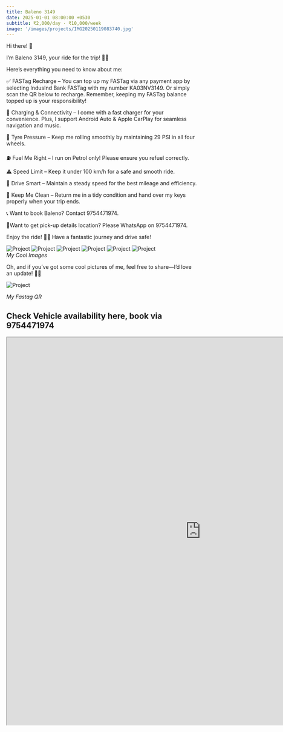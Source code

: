```yaml
---
title: Baleno 3149
date: 2025-01-01 08:00:00 +0530
subtitle: ₹2,000/day · ₹10,000/week
image: '/images/projects/IMG20250119083740.jpg'
---
```


Hi there! 👋

I’m Baleno 3149, your ride for the trip! 🚗💨

Here’s everything you need to know about me:

✅ FASTag Recharge – You can top up my FASTag via any payment app by selecting IndusInd Bank FASTag with my number KA03NV3149. Or simply scan the QR below to recharge. Remember, keeping my FASTag balance topped up is your responsibility!

🔋 Charging & Connectivity – I come with a fast charger for your convenience. Plus, I support Android Auto & Apple CarPlay for seamless navigation and music.

🔧 Tyre Pressure – Keep me rolling smoothly by maintaining 29 PSI in all four wheels.

⛽ Fuel Me Right – I run on Petrol only! Please ensure you refuel correctly.

⚠️ Speed Limit – Keep it under 100 km/h for a safe and smooth ride.

🚗 Drive Smart – Maintain a steady speed for the best mileage and efficiency.

🧼 Keep Me Clean – Return me in a tidy condition and hand over my keys properly when your trip ends.

📞 Want to book Baleno? Contact 9754471974.

📍Want to get pick-up details location? Please WhatsApp on 9754471974.

Enjoy the ride! 🚗✨ Have a fantastic journey and drive safe!


<div class="gallery-box">
  <div class="gallery">
    <img src="/images/projects/IMG20250116140551.jpg" loading="lazy" alt="Project">
    <img src="/images/projects/IMG20250119080621.jpg" loading="lazy" alt="Project">
    <img src="/images/projects/IMG20250119080633.jpg" loading="lazy" alt="Project">
    <img src="/images/projects/IMG20250119083728.jpg" loading="lazy" alt="Project">
    <img src="/images/projects/IMG20250119092106.jpg" loading="lazy" alt="Project">
    <img src="/images/projects/IMG20250119093555.jpg" loading="lazy" alt="Project">
  </div>
  <em>My Cool Images</em>
</div>

Oh, and if you’ve got some cool pictures of me, feel free to share—I’d love an update! 📸😉

<div class="gallery-box">
  <div class="gallery">
    <img src="/images/projects/baleno-3149-fastag.png" loading="lazy" alt="Project">
  </div>
  
  <em>My Fastag QR</em>
</div>

## Check Vehicle availability here, book via 9754471974
<iframe src="https://www.zoomcar.com/car_details/-189614" height="1024px" width="1024px" loading="lazy"></iframe>
